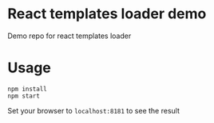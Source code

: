 # React templates loader demo
Demo repo for react templates loader

# Usage
```
npm install
npm start
```
Set your browser to `localhost:8181` to see the result